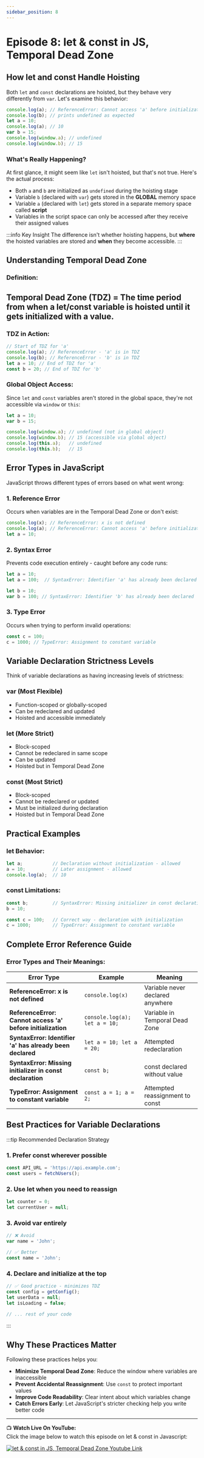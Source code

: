 ```yaml
---
sidebar_position: 8
---
```



# Episode 8: let & const in JS, Temporal Dead Zone

## How let and const Handle Hoisting

Both `let` and `const` declarations are hoisted, but they behave very differently from `var`. Let's examine this behavior:

```js
console.log(a); // ReferenceError: Cannot access 'a' before initialization
console.log(b); // prints undefined as expected
let a = 10;
console.log(a); // 10
var b = 15;
console.log(window.a); // undefined
console.log(window.b); // 15
```

### What's Really Happening?

At first glance, it might seem like `let` isn't hoisted, but that's not true. Here's the actual process:

- Both `a` and `b` are initialized as `undefined` during the hoisting stage
- Variable `b` (declared with `var`) gets stored in the **GLOBAL** memory space
- Variable `a` (declared with `let`) gets stored in a separate memory space called **script**
- Variables in the script space can only be accessed after they receive their assigned values

:::info Key Insight
The difference isn't whether hoisting happens, but **where** the hoisted variables are stored and **when** they become accessible.
:::

## Understanding Temporal Dead Zone

### Definition:
## Temporal Dead Zone (TDZ) = The time period from when a let/const variable is hoisted until it gets initialized with a value.

### TDZ in Action:

```js
// Start of TDZ for 'a'
console.log(a); // ReferenceError - 'a' is in TDZ
console.log(b); // ReferenceError - 'b' is in TDZ
let a = 10; // End of TDZ for 'a'
const b = 20; // End of TDZ for 'b'
```

### Global Object Access:

Since `let` and `const` variables aren't stored in the global space, they're not accessible via `window` or `this`:

```js
let a = 10;
var b = 15;

console.log(window.a); // undefined (not in global object)
console.log(window.b); // 15 (accessible via global object)
console.log(this.a);   // undefined
console.log(this.b);   // 15
```

## Error Types in JavaScript

JavaScript throws different types of errors based on what went wrong:

### 1. Reference Error
Occurs when variables are in the Temporal Dead Zone or don't exist:

```js
console.log(x); // ReferenceError: x is not defined
console.log(a); // ReferenceError: Cannot access 'a' before initialization
let a = 10;
```

### 2. Syntax Error
Prevents code execution entirely - caught before any code runs:

```js
let a = 10;
let a = 100;  // SyntaxError: Identifier 'a' has already been declared

let b = 10;
var b = 100; // SyntaxError: Identifier 'b' has already been declared
```

### 3. Type Error
Occurs when trying to perform invalid operations:

```js
const c = 100;
c = 1000; // TypeError: Assignment to constant variable
```

## Variable Declaration Strictness Levels

Think of variable declarations as having increasing levels of strictness:

### var (Most Flexible)
- Function-scoped or globally-scoped
- Can be redeclared and updated
- Hoisted and accessible immediately

### let (More Strict)
- Block-scoped
- Cannot be redeclared in same scope
- Can be updated
- Hoisted but in Temporal Dead Zone

### const (Most Strict)
- Block-scoped  
- Cannot be redeclared or updated
- Must be initialized during declaration
- Hoisted but in Temporal Dead Zone

## Practical Examples

### let Behavior:
```js
let a;           // Declaration without initialization - allowed
a = 10;          // Later assignment - allowed
console.log(a);  // 10
```

### const Limitations:
```js
const b;         // SyntaxError: Missing initializer in const declaration
b = 10;

const c = 100;   // Correct way - declaration with initialization
c = 1000;        // TypeError: Assignment to constant variable
```

## Complete Error Reference Guide

### Error Types and Their Meanings:

| Error Type | Example | Meaning |
|------------|---------|---------|
| **ReferenceError: x is not defined** | `console.log(x)` | Variable never declared anywhere |
| **ReferenceError: Cannot access 'a' before initialization** | `console.log(a); let a = 10;` | Variable in Temporal Dead Zone |
| **SyntaxError: Identifier 'a' has already been declared** | `let a = 10; let a = 20;` | Attempted redeclaration |
| **SyntaxError: Missing initializer in const declaration** | `const b;` | const declared without value |
| **TypeError: Assignment to constant variable** | `const a = 1; a = 2;` | Attempted reassignment to const |

## Best Practices for Variable Declarations

:::tip Recommended Declaration Strategy

### 1. **Prefer const wherever possible**
```js
const API_URL = 'https://api.example.com';
const users = fetchUsers();
```

### 2. **Use let when you need to reassign**
```js
let counter = 0;
let currentUser = null;
```

### 3. **Avoid var entirely**
```js
// ❌ Avoid
var name = 'John';

// ✅ Better
const name = 'John';
```

### 4. **Declare and initialize at the top**
```js
// ✅ Good practice - minimizes TDZ
const config = getConfig();
let userData = null;
let isLoading = false;

// ... rest of your code
```
:::

## Why These Practices Matter

Following these practices helps you:
- **Minimize Temporal Dead Zone**: Reduce the window where variables are inaccessible
- **Prevent Accidental Reassignment**: Use `const` to protect important values
- **Improve Code Readability**: Clear intent about which variables change
- **Catch Errors Early**: Let JavaScript's stricter checking help you write better code

---

📺 **Watch Live On YouTube:**  
Click the image below to watch this episode on let & const in Javascript:

[![let & const in JS, Temporal Dead Zone Youtube Link](https://img.youtube.com/vi/BNC6slYCj50/0.jpg)](https://www.youtube.com/watch?v=BNC6slYCj50&ab_channel=AkshaySaini)